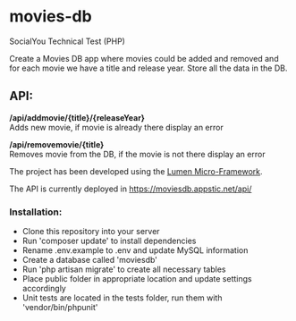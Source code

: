 # movies-db
SocialYou Technical Test (PHP)

Create a Movies DB app where movies could be added and removed and for each movie we have a title and release year. Store all the data in the DB.

## API:
__/api/addmovie/{title}/{releaseYear}__  
Adds new movie, if movie is already there display an error

__/api/removemovie/{title}__  
Removes movie from the DB, if the movie is not there display an error
  
The project has been developed using the [Lumen Micro-Framework](https://lumen.laravel.com/).  
  
The API is currently deployed in https://moviesdb.appstic.net/api/
  
### Installation:  

- Clone this repository into your server  
- Run 'composer update' to install dependencies
- Rename .env.example to .env and update MySQL information
- Create a database called 'moviesdb'
- Run 'php artisan migrate' to create all necessary tables
- Place public folder in appropriate location and update settings accordingly
- Unit tests are located in the tests folder, run them with 'vendor/bin/phpunit'
  

